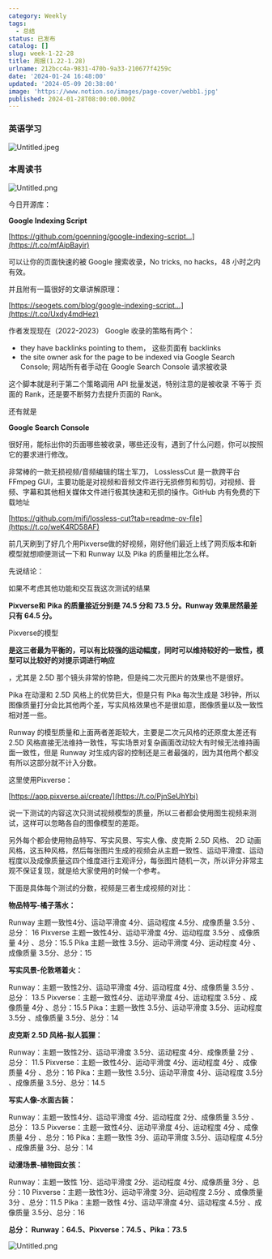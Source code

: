 ```yaml
---
category: Weekly
tags:
  - 总结
status: 已发布
catalog: []
slug: week-1-22-28
title: 周报(1.22-1.28)
urlname: 212bcc4a-9831-470b-9a33-210677f4259c
date: '2024-01-24 16:48:00'
updated: '2024-05-09 20:38:00'
image: 'https://www.notion.so/images/page-cover/webb1.jpg'
published: 2024-01-28T08:00:00.000Z
---
```


### 英语学习


![Untitled.jpeg](https://prod-files-secure.s3.us-west-2.amazonaws.com/5d24fe63-e567-4804-86f9-9fdc62e13082/13f89310-e18e-4344-b5f8-95c58ff07f1e/Untitled.jpeg?X-Amz-Algorithm=AWS4-HMAC-SHA256&X-Amz-Content-Sha256=UNSIGNED-PAYLOAD&X-Amz-Credential=ASIAZI2LB466W3VOGKX2%2F20250311%2Fus-west-2%2Fs3%2Faws4_request&X-Amz-Date=20250311T213230Z&X-Amz-Expires=3600&X-Amz-Security-Token=IQoJb3JpZ2luX2VjEGUaCXVzLXdlc3QtMiJGMEQCIBoqTccgJVHtLnL3tej%2FqGO4SgkG7jgVznCvSpOUV3UkAiA6JMkATabYccvSNUoL4t2ZFZuHkxeLq380Y2fzT2Zv8iqIBAiu%2F%2F%2F%2F%2F%2F%2F%2F%2F%2F8BEAAaDDYzNzQyMzE4MzgwNSIMo7xVOzA50g%2FtRwCIKtwDxxv%2FQ4gTtyrB0tnvHO%2FK2rVvDKjChxZeRGR0C%2FYX%2FzpVd44gwZ2%2FpV2xOQGMuKuH9UaePA9Qxwfy2GCW9hodTLqBmFfoplyclWe1S6qwxLBvchC%2BZXN2HjqSodVwi4THRx9Rg1YWnSziz3KebfKONnb6VkTPKKJ5VT62rTxZ1Y39x%2B%2B62a3NS%2FiLRoal449BHCigPluhRQ6A12lzx3LZCIguzUL7ylt4Kwvb7mflljXYtutzLkDsGY4GAsiOjkclbIrqu4KA%2BiyPjUejyFNItREU9mjMzsnuUZKqzwzoklSpQSTdvCJ6rD3QNNrQI2LOjXoGAt184HfZ%2BdiE5RwX43NBvTlG2mGnJcuyDvMXDLmm4m9J6Tq0CsnD7G4BZiiTay1BQJG7s%2F%2BfRPPjW%2BpzeffS0CU%2B7Z0HNil7oS9HCk2hoIJpVAAou3xKXif0fOqXMSX5AIkYMDNBE%2Bvso2yov4wU6tykPBZdR9pyo%2BbPjdiah1%2FsuxZ6a9kOUhhSzDv5rzzokMoeY60Ltr%2FCOdJAFl7roAHZqu6TWU0L3YF3PBymvXwLDzBc4%2Fdoztn2KKaWBTae8DJG3gdVcc7Y3x8insR%2Bh0gyN80oBNlJsdoq1mYoJSsaCxLu4M9LhmswzdDCvgY6pgHqUBmhYPOhna1mlK0Fw2d94GI8HS8oi5x2%2FN6OQJjkkbCQGUpEPKpXVlY2jg3zOsWTibFUYMOWy4Gnb4%2FRc311ikbiuxWHClvTxBJNwOdyRZ%2BFvND2f1w9aKcQIRRebQJOnxsXG5lqgFDg7RJ8t4yerjkLNfc1%2FXjyaQkXcMF6LECiO6zIGsP2SKbw%2FFJ2lU5MjoNyLibaIGRpHamvkpZpgUUNR7Kz&X-Amz-Signature=b4cd336e0747dee85885d688c901a6389f16c4ae1a4f8c7f236495ecb4b2cee6&X-Amz-SignedHeaders=host&x-id=GetObject)


### 本周读书


![Untitled.png](https://prod-files-secure.s3.us-west-2.amazonaws.com/5d24fe63-e567-4804-86f9-9fdc62e13082/4230a01f-03e6-45a7-9f78-5892b7e77e85/Untitled.png?X-Amz-Algorithm=AWS4-HMAC-SHA256&X-Amz-Content-Sha256=UNSIGNED-PAYLOAD&X-Amz-Credential=ASIAZI2LB466W3VOGKX2%2F20250311%2Fus-west-2%2Fs3%2Faws4_request&X-Amz-Date=20250311T213230Z&X-Amz-Expires=3600&X-Amz-Security-Token=IQoJb3JpZ2luX2VjEGUaCXVzLXdlc3QtMiJGMEQCIBoqTccgJVHtLnL3tej%2FqGO4SgkG7jgVznCvSpOUV3UkAiA6JMkATabYccvSNUoL4t2ZFZuHkxeLq380Y2fzT2Zv8iqIBAiu%2F%2F%2F%2F%2F%2F%2F%2F%2F%2F8BEAAaDDYzNzQyMzE4MzgwNSIMo7xVOzA50g%2FtRwCIKtwDxxv%2FQ4gTtyrB0tnvHO%2FK2rVvDKjChxZeRGR0C%2FYX%2FzpVd44gwZ2%2FpV2xOQGMuKuH9UaePA9Qxwfy2GCW9hodTLqBmFfoplyclWe1S6qwxLBvchC%2BZXN2HjqSodVwi4THRx9Rg1YWnSziz3KebfKONnb6VkTPKKJ5VT62rTxZ1Y39x%2B%2B62a3NS%2FiLRoal449BHCigPluhRQ6A12lzx3LZCIguzUL7ylt4Kwvb7mflljXYtutzLkDsGY4GAsiOjkclbIrqu4KA%2BiyPjUejyFNItREU9mjMzsnuUZKqzwzoklSpQSTdvCJ6rD3QNNrQI2LOjXoGAt184HfZ%2BdiE5RwX43NBvTlG2mGnJcuyDvMXDLmm4m9J6Tq0CsnD7G4BZiiTay1BQJG7s%2F%2BfRPPjW%2BpzeffS0CU%2B7Z0HNil7oS9HCk2hoIJpVAAou3xKXif0fOqXMSX5AIkYMDNBE%2Bvso2yov4wU6tykPBZdR9pyo%2BbPjdiah1%2FsuxZ6a9kOUhhSzDv5rzzokMoeY60Ltr%2FCOdJAFl7roAHZqu6TWU0L3YF3PBymvXwLDzBc4%2Fdoztn2KKaWBTae8DJG3gdVcc7Y3x8insR%2Bh0gyN80oBNlJsdoq1mYoJSsaCxLu4M9LhmswzdDCvgY6pgHqUBmhYPOhna1mlK0Fw2d94GI8HS8oi5x2%2FN6OQJjkkbCQGUpEPKpXVlY2jg3zOsWTibFUYMOWy4Gnb4%2FRc311ikbiuxWHClvTxBJNwOdyRZ%2BFvND2f1w9aKcQIRRebQJOnxsXG5lqgFDg7RJ8t4yerjkLNfc1%2FXjyaQkXcMF6LECiO6zIGsP2SKbw%2FFJ2lU5MjoNyLibaIGRpHamvkpZpgUUNR7Kz&X-Amz-Signature=844f84ec1004734d21338127e11d3fe39227677830859d67238c19eba0f7bea0&X-Amz-SignedHeaders=host&x-id=GetObject)


今日开源库：


**Google Indexing Script**


[https://github.com/goenning/google-indexing-script…](https://t.co/mfAipBayir)


可以让你的页面快速的被 Google 搜索收录，No tricks, no hacks，48 小时之内有效。

并且附有一篇很好的文章讲解原理：


[https://seogets.com/blog/google-indexing-script…](https://t.co/Uxdy4mdHez)


作者发现现在（2022-2023） Google 收录的策略有两个：

- they have backlinks pointing to them， 这些页面有 backlinks
- the site owner ask for the page to be indexed via Google Search Console; 网站所有者手动在 Google Search Console 请求被收录

这个脚本就是利于第二个策略调用 API 批量发送，特别注意的是被收录 不等于 页面的 Rank，还是要不断努力去提升页面的 Rank。

还有就是


**Google Search Console**


很好用，能标出你的页面哪些被收录，哪些还没有，遇到了什么问题，你可以按照它的要求进行修改。


非常棒的一款无损视频/音频编辑的瑞士军刀， LosslessCut 是一款跨平台 FFmpeg GUI，主要功能是对视频和音频文件进行无损修剪和剪切，对视频、音频、字幕和其他相关媒体文件进行极其快速和无损的操作。GitHub 内有免费的下载地址


[https://github.com/mifi/lossless-cut?tab=readme-ov-file](https://t.co/weK4RD58AF)


前几天刷到了好几个用Pixverse做的好视频，刚好他们最近上线了网页版本和新模型就想顺便测试一下和 Runway 以及 Pika 的质量相比怎么样。

先说结论：

如果不考虑其他功能和交互我这次测试的结果


**Pixverse和 Pika 的质量接近分别是 74.5 分和 73.5 分。Runway 效果居然最差只有 64.5 分。**


Pixverse的模型


**是这三者最为平衡的，可以有比较强的运动幅度，同时可以维持较好的一致性，模型可以比较好的对提示词进行响应**


，尤其是 2.5D 那个镜头非常的惊艳，但是纯二次元图片的效果也不是很好。

Pika 在动漫和 2.5D 风格上的优势巨大，但是只有 Pika 每次生成是 3秒钟，所以图像质量打分会比其他两个差，写实风格效果也不是很如意，图像质量以及一致性相对差一些。

Runway 的模型质量和上面两者差距较大，主要是二次元风格的还原度太差还有 2.5D 风格直接无法维持一致性，写实场景对复杂画面改动较大有时候无法维持画面一致性，但是 Runway 对生成内容的控制还是三者最强的，因为其他两个都没有所以这部分就不计入分数。

这里使用Pixverse：


[https://app.pixverse.ai/create/](https://t.co/PjnSeUhYbi)


说一下测试的内容这次只测试视频模型的质量，所以三者都会使用图生视频来测试，这样可以忽略各自的图像模型的差距。

另外每个都会使用物品特写、写实风景、写实人像、皮克斯 2.5D 风格、 2D 动画风格，这五种风格，然后每张图片生成的视频会从主题一致性、运动平滑度、运动程度以及成像质量这四个维度进行主观评分，每张图片随机一次，所以评分非常主观不保证复现，就是给大家使用的时候一个参考。

下面是具体每个测试的分数，视频是三者生成视频的对比：


**物品特写-橘子落水：**


Runway   主题一致性4分、运动平滑度 4分、运动程度 4.5分、成像质量 3.5分 、总分： 16
Pixverse 主题一致性4分、运动平滑度 4分、运动程度 3.5分 、成像质量 4分 、总分：15.5
Pika 主题一致性 3.5分、运动平滑度 4分、运动程度 4分 、成像质量 3.5分、总分：15


**写实风景-伦敦塔着火：**


Runway：主题一致性2分、运动平滑度 4分、运动程度 4分、成像质量 3.5分 、总分： 13.5
Pixverse：主题一致性4分、运动平滑度 4分、运动程度 3.5分 、成像质量 4分 、总分：15.5
Pika：主题一致性 3.5分、运动平滑度 3.5分、运动程度 3.5分 、成像质量 3.5分、总分：14


**皮克斯 2.5D 风格-拟人狐狸：**


Runway：主题一致性2分、运动平滑度 3.5分、运动程度 4分、成像质量 2分 、总分： 11.5
Pixverse：主题一致性4分、运动平滑度 4分、运动程度 4分 、成像质量 4分 、总分：16
Pika：主题一致性 3.5分、运动平滑度 4分、运动程度 3.5分 、成像质量 3.5分、总分：14.5


**写实人像-水面古装：**


Runway：主题一致性4分、运动平滑度 4分、运动程度 2分、成像质量 3.5分 、总分： 13.5
Pixverse：主题一致性4分、运动平滑度 4分、运动程度 4分 、成像质量 4分 、总分：16
Pika：主题一致性 3分、运动平滑度 3.5分、运动程度 4.5分 、成像质量 3分、总分：14


**动漫场景-植物园女孩：**


Runway：主题一致性 1分、运动平滑度 2分、运动程度 4分、成像质量 3分 、总分：10
Pixverse：主题一致性3分、运动平滑度 3分、运动程度 2.5分 、成像质量 3分 、总分：11.5
Pika：主题一致性 4分、运动平滑度 4分、运动程度 4.5分 、成像质量 3.5分、总分：16


**总分： Runway：64.5、Pixverse：74.5 、Pika：73.5**


![Untitled.png](https://prod-files-secure.s3.us-west-2.amazonaws.com/5d24fe63-e567-4804-86f9-9fdc62e13082/8e04e5ad-2b05-4144-8058-53bf010acfd3/Untitled.png?X-Amz-Algorithm=AWS4-HMAC-SHA256&X-Amz-Content-Sha256=UNSIGNED-PAYLOAD&X-Amz-Credential=ASIAZI2LB466W3VOGKX2%2F20250311%2Fus-west-2%2Fs3%2Faws4_request&X-Amz-Date=20250311T213230Z&X-Amz-Expires=3600&X-Amz-Security-Token=IQoJb3JpZ2luX2VjEGUaCXVzLXdlc3QtMiJGMEQCIBoqTccgJVHtLnL3tej%2FqGO4SgkG7jgVznCvSpOUV3UkAiA6JMkATabYccvSNUoL4t2ZFZuHkxeLq380Y2fzT2Zv8iqIBAiu%2F%2F%2F%2F%2F%2F%2F%2F%2F%2F8BEAAaDDYzNzQyMzE4MzgwNSIMo7xVOzA50g%2FtRwCIKtwDxxv%2FQ4gTtyrB0tnvHO%2FK2rVvDKjChxZeRGR0C%2FYX%2FzpVd44gwZ2%2FpV2xOQGMuKuH9UaePA9Qxwfy2GCW9hodTLqBmFfoplyclWe1S6qwxLBvchC%2BZXN2HjqSodVwi4THRx9Rg1YWnSziz3KebfKONnb6VkTPKKJ5VT62rTxZ1Y39x%2B%2B62a3NS%2FiLRoal449BHCigPluhRQ6A12lzx3LZCIguzUL7ylt4Kwvb7mflljXYtutzLkDsGY4GAsiOjkclbIrqu4KA%2BiyPjUejyFNItREU9mjMzsnuUZKqzwzoklSpQSTdvCJ6rD3QNNrQI2LOjXoGAt184HfZ%2BdiE5RwX43NBvTlG2mGnJcuyDvMXDLmm4m9J6Tq0CsnD7G4BZiiTay1BQJG7s%2F%2BfRPPjW%2BpzeffS0CU%2B7Z0HNil7oS9HCk2hoIJpVAAou3xKXif0fOqXMSX5AIkYMDNBE%2Bvso2yov4wU6tykPBZdR9pyo%2BbPjdiah1%2FsuxZ6a9kOUhhSzDv5rzzokMoeY60Ltr%2FCOdJAFl7roAHZqu6TWU0L3YF3PBymvXwLDzBc4%2Fdoztn2KKaWBTae8DJG3gdVcc7Y3x8insR%2Bh0gyN80oBNlJsdoq1mYoJSsaCxLu4M9LhmswzdDCvgY6pgHqUBmhYPOhna1mlK0Fw2d94GI8HS8oi5x2%2FN6OQJjkkbCQGUpEPKpXVlY2jg3zOsWTibFUYMOWy4Gnb4%2FRc311ikbiuxWHClvTxBJNwOdyRZ%2BFvND2f1w9aKcQIRRebQJOnxsXG5lqgFDg7RJ8t4yerjkLNfc1%2FXjyaQkXcMF6LECiO6zIGsP2SKbw%2FFJ2lU5MjoNyLibaIGRpHamvkpZpgUUNR7Kz&X-Amz-Signature=0cc2288e93f1a31ff11660dda2a56a2683df888e0db724f5cb3efc7618e448e7&X-Amz-SignedHeaders=host&x-id=GetObject)

